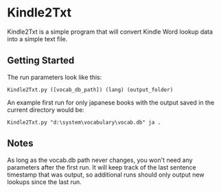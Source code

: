 # Kindle2Txt
Kindle2Txt is a simple program that will convert Kindle Word lookup data into a simple text file.

## Getting Started
The run parameters look like this:

    Kindle2Txt.py ([vocab_db_path]) (lang) (output_folder)

An example first run for only japanese books with the output saved in the current directory would be:

    Kindle2Txt.py "d:\system\vocabulary\vocab.db" ja .

## Notes
As long as the vocab.db path never changes, you won't need any parameters after the first run. It will keep track of the last sentence timestamp that was output, so additional runs should only output new lookups since the last run.
